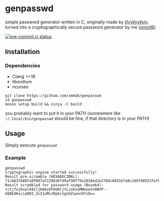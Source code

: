 # genpasswd

simple password generator written in C, originally made by [lilyyllyyllyly](https://github.com/lilyyllyyllyly), turned into a cryptographically secure password generator by me ([xmm16](https://github.com/xmm16))

[![pre-commit.ci status](https://results.pre-commit.ci/badge/github/xmm16/genpasswd/main.svg)](https://results.pre-commit.ci/latest/github/xmm16/genpasswd/main)

## Installation

### Dependencies

- Clang >=18
- libsodium
- ncurses

```
git clone https://github.com/xmm16/genpasswd
cd genpasswd
meson setup build && ninja -C build
```

you probably want to put it in your PATH (somewhere like `~/.local/bin/genpasswd` should be fine, if that directory is in your PATH)

## Usage

Simply execute `genpasswd`

### Example

```
genpasswd
Cryptographic engine started successfully!
Result pre-scramble (HEXADECIMAL): 71cb637e88fa9f097af229636f49af90f75e2828ed2e2784c683167a8c2d9f40553fef8643c11d2af722783048fd9bc8d6e32f251a6472d827519b309e7f5889
Result scrambled for password usage (Base64): cctjfoj6nwl68iljb0mvkPdeKCjtLieExoMWeowtn0BVP--GQ8EdKvcieDBI_ZvI1uMvJRpkctgnUZswnn9YiQ==

```
